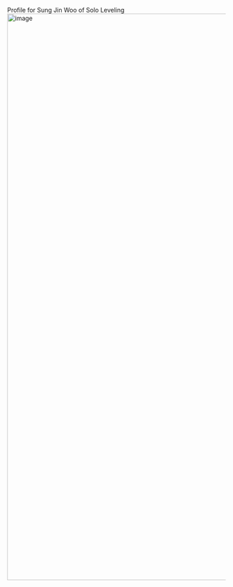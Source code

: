 Profile for Sung Jin Woo of Solo Leveling
<img width="736" height="1308" alt="image" src="https://github.com/user-attachments/assets/af27a54a-e490-4d65-a8e8-46ab3504ce9a" />
